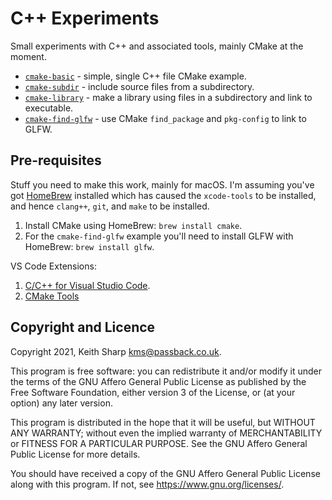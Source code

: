 # C++ Experiments
Small experiments with C++ and associated tools, mainly CMake at the moment.

+ [`cmake-basic`](https://github.com/keithsharp/cpp-experiments/tree/main/cmake-basic) - simple, single C++ file CMake example.
+ [`cmake-subdir`](https://github.com/keithsharp/cpp-experiments/tree/main/cmake-subdir) - include source files from a subdirectory.
+ [`cmake-library`](https://github.com/keithsharp/cpp-experiments/tree/main/cmake-library) - make a library using files in a subdirectory and link to executable.
+ [`cmake-find-glfw`](https://github.com/keithsharp/cpp-experiments/tree/main/cmake-find-glfw) - use CMake `find_package` and `pkg-config` to link to GLFW.

## Pre-requisites
Stuff you need to make this work, mainly for macOS.  I'm assuming you've got [HomeBrew](https://brew.sh) installed which has caused the `xcode-tools` to be installed, and hence `clang++`, `git`, and `make` to be installed.

1. Install CMake using HomeBrew: `brew install cmake`.
2. For the `cmake-find-glfw` example you'll need to install GLFW with HomeBrew: `brew install glfw`.

VS Code Extensions:
1. [C/C++ for Visual Studio Code](https://marketplace.visualstudio.com/items?itemName=ms-vscode.cpptools).
2. [CMake Tools](https://marketplace.visualstudio.com/items?itemName=ms-vscode.cmake-tools)

## Copyright and Licence
Copyright 2021, Keith Sharp kms@passback.co.uk.

This program is free software: you can redistribute it and/or modify it under the terms of the GNU Affero General Public License as published by the Free Software Foundation, either version 3 of the License, or (at your option) any later version.

This program is distributed in the hope that it will be useful, but WITHOUT ANY WARRANTY; without even the implied warranty of MERCHANTABILITY or FITNESS FOR A PARTICULAR PURPOSE.  See the GNU Affero General Public License for more details.

You should have received a copy of the GNU Affero General Public License along with this program.  If not, see <https://www.gnu.org/licenses/>.
